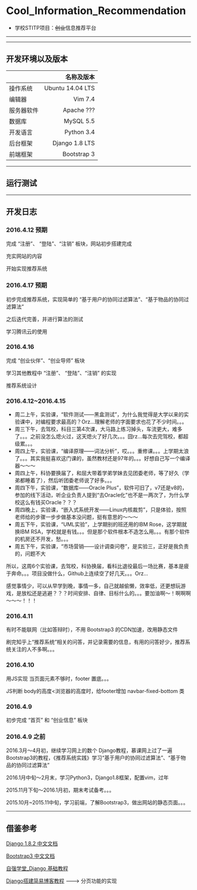 # Cool_Information_Recommendation

- 学校STITP项目：<s>创业</s>信息推荐平台

---

---

## 开发环境以及版本

||名称及版本|
|:---|---:|
|操作系统|Ubuntu 14.04 LTS|
|编辑器|Vim 7.4|
|服务器软件|Apache ???|
|数据库|MySQL 5.5|
|开发语言|Python 3.4|
|后台框架|Django 1.8 LTS|
|前端框架|Bootstrap 3|

---

## 运行测试

---

## 开发日志

### 2016.4.12 预期

完成 “注册”、 “登陆”、“注销” 板块，网站初步搭建完成

充实网站的内容

开始实现推荐系统

### 2016.4.17 预期

初步完成推荐系统，实现简单的 “基于用户的协同过滤算法”、“基于物品的协同过滤算法”

之后迭代完善，并进行算法的测试

学习腾讯云的使用

### 2016.4.16

完成 “创业伙伴”、“创业导师” 板块

学习其他教程中 “注册”、 “登陆”、“注销” 的实现

推荐系统设计

### 2016.4.12~2016.4.15

- 周二上午，实验课，“软件测试——黑盒测试”，为什么我觉得是大学以来的实验课中，对编程要求最高的？Orz...理解老师的字面要求也花了不少时间。。。
- 周三下午，去驾校，科目三第4次课，大马路上练习掉头，车流更大，难多了。。。之前没怎么熄火过，这天熄火了好几次。。。囧rz...每次去完驾校，都超级累。。。
- 周四上午，实验课，“编译原理——词法分析”，哎。。。重修课。。。上学期太浪了。。。其实我挺喜欢这门课的，虽然教材还是97年的。。。好想自己写一个编译器～～～
- 周四上午，科协要换届了，和屈大带着学弟学妹去见团委老师，等了好久（学弟都睡着了），然后听团委老师说了好多。。。
- 周四下午，实验课，“数据库——Oracle Plus”，软件可旧了，v7还是v8的，参加的线下活动，听企业负责人提到“去Oracle化”也不是一两次了，为什么学校这么有钱买Oracle？？？
- 周四晚上，实验课，“嵌入式系统开发——Linux内核裁剪”，只是体验，按照老师给的步骤一步步做基本没问题，挺有意思的～～～
- 周五下午，实验课，“UML实验”，上学期别的班还用的IBM Rose，这学期就换IBM RSA，学校就是有钱。。。但是那个软件根本不造怎么用。。。有那个软件的机房还不开发，愁。。。
- 周五下午，实验课，“市场营销——设计调查问卷”，是实验三，正好是我负责的，问题不大

所以，这周6个实验课，去驾校，科协换届，看科比退役最后一场比赛，基本是疲于奔命。。。项目没做什么，Github上连续空了好几天。。。Orz...

感觉事情少，可以从早学到晚，事情一多，自己就越偷懒，效率低，还更想玩游戏，是放松还是逃避？？？时间安排、自律、目标什么的。。。要加油啊～！啊啊啊～～～！！！

### 2016.4.11

有时不能联网（比如答辩时），不用 Bootstrap3 的CDN加速，改用静态文件

刷完知乎上“推荐系统”相关的问答，并记录需要的信息，有用的问答好少，推荐系统关注的人不多啊。。。

### 2016.4.10

用JS实现 当页面元素不够时，footer 置底。。。

JS判断 body的高度<浏览器的高度时，给footer增加 navbar-fixed-bottom 类

### 2016.4.9

初步完成 “首页” 和 “创业信息” 板块

### 2016.4.9 之前

2016.3月～4月初，继续学习网上的数个 Django教程，慕课网上过了一遍 Bootstrap3的教程，《推荐系统实践》学习“基于用户的协同过滤算法”、“基于物品的协同过滤算法”

2016.1月中旬～2月末，学习Python3，Django1.8框架，配置vim，过年

2015.11月下旬～2016.1月初，期末考试备考。。。

2015.10月~2015.11中旬，学习前端，了解Bootstrap3，做出网站的静态页面。。。

---

## 借鉴参考

[Django 1.8.2 中文文档](http://python.usyiyi.cn/django/index.html)

[Bootstrap3 中文文档](http://v3.bootcss.com/)

[自强学堂_Django 基础教程](http://www.ziqiangxuetang.com/django/django-tutorial.html)

[Django搭建简易博客教程](https://andrew-liu.gitbooks.io/django-blog/content/index.html) ---> 分页功能的实现
